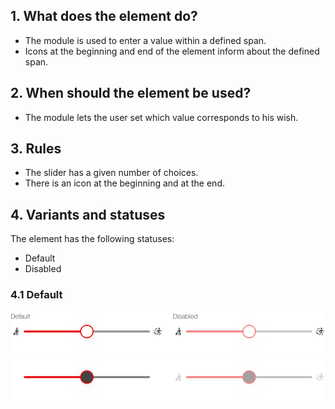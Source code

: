 ## 1. What does the element do?
*   The module is used to enter a value within a defined span.
*   Icons at the beginning and end of the element inform about the defined span.

## 2. When should the element be used?
*   The module lets the user set which value corresponds to his wish.

## 3. Rules
*   The slider has a given number of choices.
*   There is an icon at the beginning and at the end.

## 4. Variants and statuses
The element has the following statuses:
*   Default
*   Disabled

<label class="switch" style="display:none"><input type="checkbox"><span class="slider round"></span></label>

### 4.1 Default
![Darstellung des Sliders](https://raw.githubusercontent.com/sbb-design-systems/design-system-mobile-documentation/doku-update/documentation/slider/images/slider-light.png 'class: image light')
![Darstellung des Sliders](https://raw.githubusercontent.com/sbb-design-systems/design-system-mobile-documentation/doku-update/documentation/slider/images/slider-dark.png 'class: image dark hide')